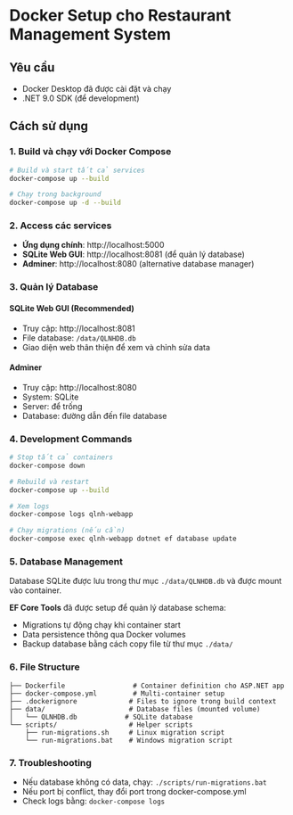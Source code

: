 # Docker Setup cho Restaurant Management System

## Yêu cầu
- Docker Desktop đã được cài đặt và chạy
- .NET 9.0 SDK (để development)

## Cách sử dụng

### 1. Build và chạy với Docker Compose
```bash
# Build và start tất cả services
docker-compose up --build

# Chạy trong background
docker-compose up -d --build
```

### 2. Access các services

- **Ứng dụng chính**: http://localhost:5000
- **SQLite Web GUI**: http://localhost:8081 (để quản lý database)
- **Adminer**: http://localhost:8080 (alternative database manager)

### 3. Quản lý Database

#### SQLite Web GUI (Recommended)
- Truy cập: http://localhost:8081
- File database: `/data/QLNHDB.db`
- Giao diện web thân thiện để xem và chỉnh sửa data

#### Adminer
- Truy cập: http://localhost:8080
- System: SQLite
- Server: để trống
- Database: đường dẫn đến file database

### 4. Development Commands

```bash
# Stop tất cả containers
docker-compose down

# Rebuild và restart
docker-compose up --build

# Xem logs
docker-compose logs qlnh-webapp

# Chạy migrations (nếu cần)
docker-compose exec qlnh-webapp dotnet ef database update
```

### 5. Database Management

Database SQLite được lưu trong thư mục `./data/QLNHDB.db` và được mount vào container.

**EF Core Tools** đã được setup để quản lý database schema:
- Migrations tự động chạy khi container start
- Data persistence thông qua Docker volumes
- Backup database bằng cách copy file từ thư mục `./data/`

### 6. File Structure
```
├── Dockerfile                 # Container definition cho ASP.NET app
├── docker-compose.yml         # Multi-container setup
├── .dockerignore             # Files to ignore trong build context
├── data/                     # Database files (mounted volume)
│   └── QLNHDB.db            # SQLite database
└── scripts/                  # Helper scripts
    ├── run-migrations.sh     # Linux migration script
    └── run-migrations.bat    # Windows migration script
```

### 7. Troubleshooting

- Nếu database không có data, chạy: `./scripts/run-migrations.bat`
- Nếu port bị conflict, thay đổi port trong docker-compose.yml
- Check logs bằng: `docker-compose logs`